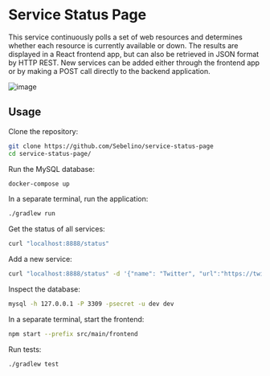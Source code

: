 # Service Status Page

This service continuously polls a set of web resources and determines whether each resource is currently available or down.
The results are displayed in a React frontend app, but can also be retrieved in JSON format by HTTP REST.
New services can be added either through the frontend app or by making a POST call directly to the backend application.

![image](https://user-images.githubusercontent.com/837775/164977776-c19f6e8b-9ee9-4c18-bf19-cb9265f3229f.png)

## Usage
Clone the repository:
```bash
git clone https://github.com/Sebelino/service-status-page
cd service-status-page/
```

Run the MySQL database:

```bash
docker-compose up
```

In a separate terminal, run the application:

```bash
./gradlew run
```

Get the status of all services:

```bash
curl "localhost:8888/status"
```

Add a new service:

```bash
curl "localhost:8888/status" -d '{"name": "Twitter", "url":"https://twitter.com"}'
```

Inspect the database:

```bash
mysql -h 127.0.0.1 -P 3309 -psecret -u dev dev
```

In a separate terminal, start the frontend:
```bash
npm start --prefix src/main/frontend
```

Run tests:

```bash
./gradlew test
```
